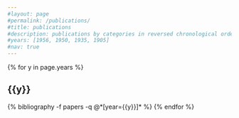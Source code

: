 ```yaml
---
#layout: page
#permalink: /publications/
#title: publications
#description: publications by categories in reversed chronological order. generated by jekyll-scholar.
#years: [1956, 1950, 1935, 1905]
#nav: true
---
```


<div class="publications">

{% for y in page.years %}
  <h2 class="year">{{y}}</h2>
  {% bibliography -f papers -q @*[year={{y}}]* %}
{% endfor %}

</div>
